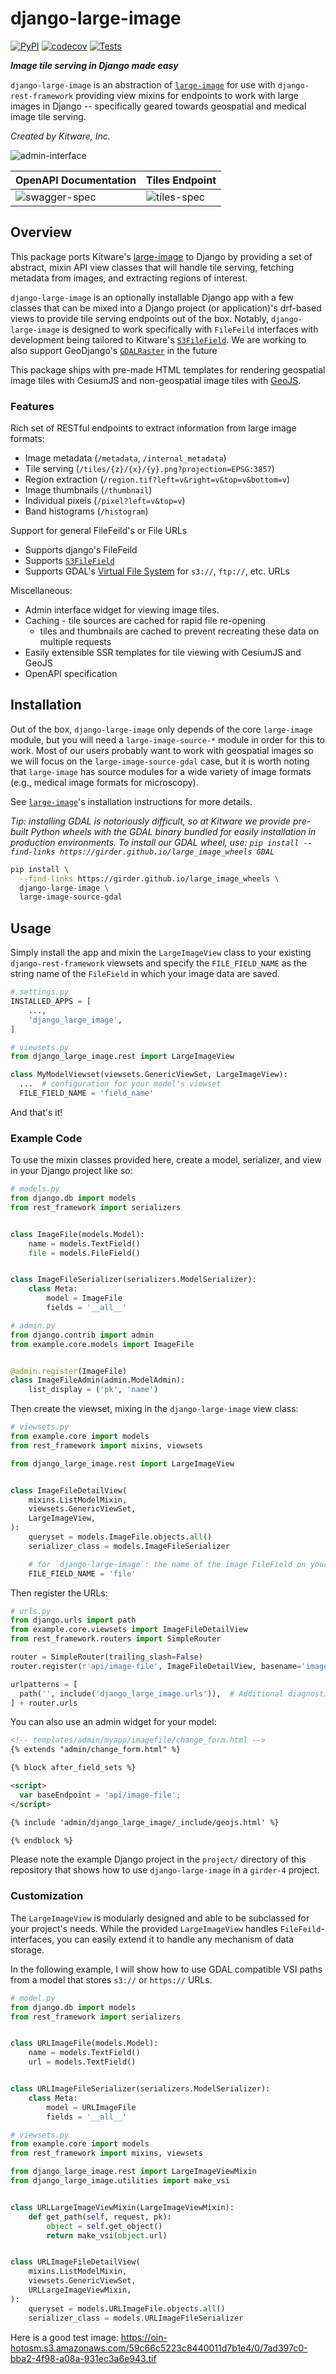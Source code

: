 # django-large-image

[![PyPI](https://img.shields.io/pypi/v/django-large-image.svg?logo=python&logoColor=white)](https://pypi.org/project/django-large-image/)
[![codecov](https://codecov.io/gh/ResonantGeoData/django-large-image/branch/main/graph/badge.svg?token=VBK1F6JWNY)](https://codecov.io/gh/ResonantGeoData/django-large-image)
[![Tests](https://github.com/ResonantGeoData/django-large-image/actions/workflows/ci.yml/badge.svg)](https://github.com/ResonantGeoData/django-large-image/actions/workflows/ci.yml)

***Image tile serving in Django made easy***

`django-large-image` is an abstraction of [`large-image`](https://github.com/girder/large_image)
for use with `django-rest-framework` providing view mixins for endpoints to
work with large images in Django -- specifically geared towards geospatial and
medical image tile serving.

*Created by Kitware, Inc.*

![admin-interface](https://raw.githubusercontent.com/ResonantGeoData/django-large-image/main/doc/admin.png)

| OpenAPI Documentation | Tiles Endpoint |
|---|---|
|![swagger-spec](https://raw.githubusercontent.com/ResonantGeoData/django-large-image/main/doc/swagger.png) | ![tiles-spec](https://raw.githubusercontent.com/ResonantGeoData/django-large-image/main/doc/tiles_endpoint.png)|


## Overview

This package ports Kitware's [large-image](https://github.com/girder/large_image)
to Django by providing a set of abstract, mixin API view classes that will
handle tile serving, fetching metadata from images, and extracting regions of
interest.

`django-large-image` is an optionally installable Django app with
a few classes that can be mixed into a Django project (or application)'s
drf-based views to provide tile serving endpoints out of the box. Notably,
`django-large-image` is designed to work specifically with `FileFeild`
interfaces with development being tailored to Kitware's
[`S3FileField`](https://github.com/girder/django-s3-file-field). We are working
to also support GeoDjango's [`GDALRaster`](https://docs.djangoproject.com/en/4.0/ref/contrib/gis/gdal/#django.contrib.gis.gdal.GDALRaster)
in the future

This package ships with pre-made HTML templates for rendering geospatial image
tiles with CesiumJS and non-geospatial image tiles with [GeoJS](https://github.com/OpenGeoscience/geojs).

### Features

Rich set of RESTful endpoints to extract information from large image formats:
- Image metadata (`/metadata`, `/internal_metadata`)
- Tile serving (`/tiles/{z}/{x}/{y}.png?projection=EPSG:3857`)
- Region extraction (`/region.tif?left=v&right=v&top=v&bottom=v`)
- Image thumbnails (`/thumbnail`)
- Individual pixels (`/pixel?left=v&top=v`)
- Band histograms (`/histogram`)

Support for general FileFeild's or File URLs
- Supports django's FileFeild
- Supports [`S3FileField`](https://github.com/girder/django-s3-file-field)
- Supports GDAL's [Virtual File System](https://gdal.org/user/virtual_file_systems.html) for `s3://`, `ftp://`, etc. URLs

Miscellaneous:
- Admin interface widget for viewing image tiles.
- Caching - tile sources are cached for rapid file re-opening
  - tiles and thumbnails are cached to prevent recreating these data on multiple requests
- Easily extensible SSR templates for tile viewing with CesiumJS and GeoJS
- OpenAPI specification

## Installation

Out of the box, `django-large-image` only depends of the core `large-image`
module, but you will need a `large-image-source-*` module in order for this
to work. Most of our users probably want to work with geospatial images so we
will focus on the `large-image-source-gdal` case, but it is worth noting that
`large-image` has source modules for a wide variety of image formats
(e.g., medical image formats for microscopy).

See [`large-image`](https://github.com/girder/large_image#installation)'s
installation instructions for more details.

**Tip:* installing GDAL is notoriously difficult, so at Kitware we provide
pre-built Python wheels with the GDAL binary bundled for easily installation in
production environments. To install our GDAL wheel, use: `pip install --find-links https://girder.github.io/large_image_wheels GDAL`*


```bash
pip install \
  --find-links https://girder.github.io/large_image_wheels \
  django-large-image \
  large-image-source-gdal
```


## Usage

Simply install the app and mixin the `LargeImageView` class to your existing
`django-rest-framework` viewsets and specify the `FILE_FIELD_NAME` as the
string name of the `FileField` in which your image data are saved.

```py
# settings.py
INSTALLED_APPS = [
    ...,
    'django_large_image',
]
```


```py
# viewsets.py
from django_large_image.rest import LargeImageView

class MyModelViewset(viewsets.GenericViewSet, LargeImageView):
  ...  # configuration for your model's viewset
  FILE_FIELD_NAME = 'field_name'
```

And that's it!

### Example Code

To use the mixin classes provided here, create a model, serializer, and view in
your Django project like so:

```py
# models.py
from django.db import models
from rest_framework import serializers


class ImageFile(models.Model):
    name = models.TextField()
    file = models.FileField()


class ImageFileSerializer(serializers.ModelSerializer):
    class Meta:
        model = ImageFile
        fields = '__all__'
```

```py
# admin.py
from django.contrib import admin
from example.core.models import ImageFile


@admin.register(ImageFile)
class ImageFileAdmin(admin.ModelAdmin):
    list_display = ('pk', 'name')
```

Then create the viewset, mixing in the `django-large-image` view class:
```py
# viewsets.py
from example.core import models
from rest_framework import mixins, viewsets

from django_large_image.rest import LargeImageView


class ImageFileDetailView(
    mixins.ListModelMixin,
    viewsets.GenericViewSet,
    LargeImageView,
):
    queryset = models.ImageFile.objects.all()
    serializer_class = models.ImageFileSerializer

    # for `django-large-image`: the name of the image FileField on your model
    FILE_FIELD_NAME = 'file'
```

Then register the URLs:

```py
# urls.py
from django.urls import path
from example.core.viewsets import ImageFileDetailView
from rest_framework.routers import SimpleRouter

router = SimpleRouter(trailing_slash=False)
router.register(r'api/image-file', ImageFileDetailView, basename='image-file')

urlpatterns = [
  path('', include('django_large_image.urls')),  # Additional diagnostic URLs from django-large-image
] + router.urls

```

You can also use an admin widget for your model:

```html
<!-- templates/admin/myapp/imagefile/change_form.html -->
{% extends "admin/change_form.html" %}

{% block after_field_sets %}

<script>
  var baseEndpoint = 'api/image-file';
</script>

{% include 'admin/django_large_image/_include/geojs.html' %}

{% endblock %}
```

Please note the example Django project in the `project/` directory of this
repository that shows how to use `django-large-image` in a `girder-4` project.


### Customization

The `LargeImageView` is modularly designed and able to be subclassed for your
project's needs. While the provided `LargeImageView` handles
`FileFeild`-interfaces, you can easily extend it to handle any mechanism of
data storage.

In the following example, I will show how to use GDAL compatible VSI paths
from a model that stores `s3://` or `https://` URLs.

```py
# model.py
from django.db import models
from rest_framework import serializers


class URLImageFile(models.Model):
    name = models.TextField()
    url = models.TextField()


class URLImageFileSerializer(serializers.ModelSerializer):
    class Meta:
        model = URLImageFile
        fields = '__all__'
```


```py
# viewsets.py
from example.core import models
from rest_framework import mixins, viewsets

from django_large_image.rest import LargeImageViewMixin
from django_large_image.utilities import make_vsi


class URLLargeImageViewMixin(LargeImageViewMixin):
    def get_path(self, request, pk):
        object = self.get_object()
        return make_vsi(object.url)


class URLImageFileDetailView(
    mixins.ListModelMixin,
    viewsets.GenericViewSet,
    URLLargeImageViewMixin,
):
    queryset = models.URLImageFile.objects.all()
    serializer_class = models.URLImageFileSerializer
```

Here is a good test image: https://oin-hotosm.s3.amazonaws.com/59c66c5223c8440011d7b1e4/0/7ad397c0-bba2-4f98-a08a-931ec3a6e943.tif
